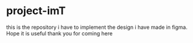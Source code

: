 # project-imT
this is the repository i have to implement the design i have made in figma. Hope it is useful thank you for coming here
